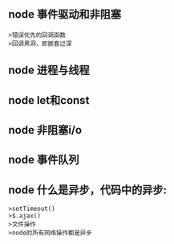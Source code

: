 ## node 事件驱动和非阻塞
	>错误优先的回调函数
	>回调黑洞，即嵌套过深
## node 进程与线程
## node let和const
## node 非阻塞i/o
## node 事件队列
## node 什么是异步，代码中的异步:
	>setTimeout()
	>$.ajax()
	>文件操作
	>node的所有网络操作都是异步